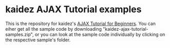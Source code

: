 # kaidez AJAX Tutorial examples

This is the repository for kaidez's <a href="http://kaidez.com/ajax-tutorial/" target="blank">AJAX Tutorial for Beginners</a>. You can eiher get all the sample code by downloading "kaidez-ajax-tutorial-samples.zip", or you can look at the sample code individually by clicking on the respective sample's folder.
